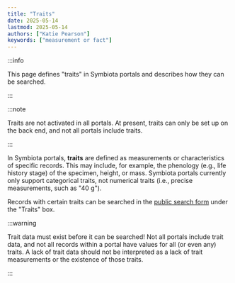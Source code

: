 ```yaml
---
title: "Traits"
date: 2025-05-14
lastmod: 2025-05-14
authors: ["Katie Pearson"]
keywords: ["measurement or fact"]
---
```


:::info

This page defines "traits" in Symbiota portals and describes how they can be searched.

:::

:::note

Traits are not activated in all portals. At present, traits can only be set up on the back end, and not all portals include traits.

:::

In Symbiota portals, **traits** are defined as measurements or characteristics of specific records. This may include, for example, the phenology (e.g., life history stage) of the specimen, height, or mass. Symbiota portals currently only support categorical traits, not numerical traits (i.e., precise measurements, such as "40 g").

Records with certain traits can be searched in the [public search form](/docs/User_Guide/searching_records) under the "Traits"  box.

:::warning

Trait data must exist before it can be searched! Not all portals include trait data, and not all records within a portal have values for all (or even any) traits. A lack of trait data should not be interpreted as a lack of trait measurements or the existence of those traits.

:::